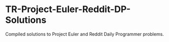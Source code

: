 # TR-Project-Euler-Reddit-DP-Solutions
Compiled solutions to Project Euler and Reddit Daily Programmer problems.

